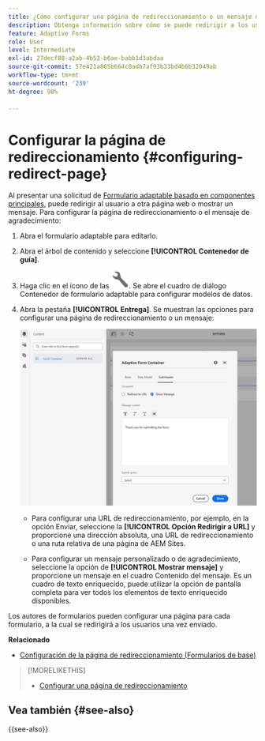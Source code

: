 ```yaml
---
title: ¿Cómo configurar una página de redireccionamiento o un mensaje de agradecimiento?
description: Obtenga información sobre cómo se puede redirigir a los usuarios a una página web que los autores de formularios pueden configurar al crear el formulario o cómo se puede mostrar a los usuarios un mensaje de agradecimiento.
feature: Adaptive Forms
role: User
level: Intermediate
exl-id: 27decf88-a2ab-4b52-b6ae-babb1d3abdaa
source-git-commit: 57e421a865b664c0adb7af93b33bd4b6b32049ab
workflow-type: tm+mt
source-wordcount: '239'
ht-degree: 98%

---
```


# Configurar la página de redireccionamiento {#configuring-redirect-page}

Al presentar una solicitud de [Formulario adaptable basado en componentes principales](creating-adaptive-form-core-components.md), puede redirigir al usuario a otra página web o mostrar un mensaje. Para configurar la página de redireccionamiento o el mensaje de agradecimiento:

1. Abra el formulario adaptable para editarlo.
1. Abra el árbol de contenido y seleccione **[!UICONTROL Contenedor de guía]**.
1. Haga clic en el icono de las ![Propiedades del contenedor del formulario adaptable](/help/forms/assets/configure-icon.svg). Se abre el cuadro de diálogo Contenedor de formulario adaptable para configurar modelos de datos.
1. Abra la pestaña **[!UICONTROL Entrega]**. Se muestran las opciones para configurar una página de redireccionamiento o un mensaje:

   ![Cuadro de diálogo de envío del contenedor de guía para configurar una página de redirección o un mensaje](/help/forms/assets/adaptive-forms-core-components-redirect-page-or-thank-you-message.png)

   * Para configurar una URL de redireccionamiento, por ejemplo, en la opción Enviar, seleccione la **[!UICONTROL Opción Redirigir a URL]** y proporcione una dirección absoluta, una URL de redireccionamiento o una ruta relativa de una página de AEM Sites.

   * Para configurar un mensaje personalizado o de agradecimiento, seleccione la opción de **[!UICONTROL Mostrar mensaje]** y proporcione un mensaje en el cuadro Contenido del mensaje. Es un cuadro de texto enriquecido, puede utilizar la opción de pantalla completa para ver todos los elementos de texto enriquecido disponibles.

Los autores de formularios pueden configurar una página para cada formulario, a la cual se redirigirá a los usuarios una vez enviado.

**Relacionado**

* [Configuración de la página de redireccionamiento (Formularios de base)](configuring-redirect-page.md)

>[!MORELIKETHIS]
>
>* [Configurar una página de redireccionamiento](/help/forms/configuring-redirect-page.md)

## Vea también {#see-also}

{{see-also}}